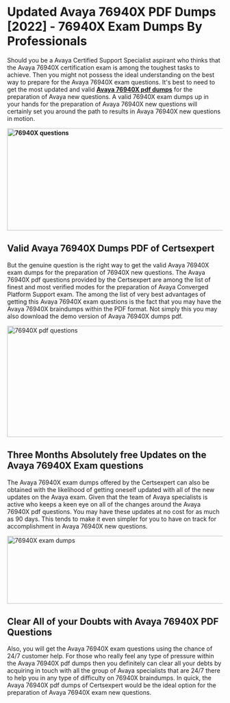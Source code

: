 <h1><strong>Updated Avaya 76940X PDF Dumps [2022] - 76940X Exam Dumps By Professionals&nbsp;</strong></h1>
<p><span style="font-weight: 400;">Should you be a Avaya Certified Support Specialist aspirant who thinks that the Avaya 76940X certification exam is among the toughest tasks to achieve. Then you might not possess the ideal understanding on the best way to prepare for the Avaya 76940X exam questions. It's best to need to get the most updated and valid <strong><a href="https://www.certsexpert.com/76940X-pdf-questions.html">Avaya 76940X pdf dumps</a></strong> for the preparation of Avaya new questions. A valid  76940X exam dumps up in your hands for the preparation of Avaya 76940X new questions will certainly set you around the path to results in Avaya 76940X new questions in motion.</span></p>
<p><span style="font-weight: 400;"><strong><img style="display: block; margin-left: auto; margin-right: auto;" src="https://i.ibb.co/QXh983F/73475278-2429792180625311-4586132736837681152-n.jpg" alt="76940X questions" width="632" height="238" /></strong></span></p>
<h2><strong>Valid Avaya 76940X Dumps PDF of Certsexpert</strong></h2>
<p><span style="font-weight: 400;">But the genuine question is the right way to get the valid Avaya 76940X exam dumps for the preparation of 76940X new questions. The Avaya 76940X pdf questions provided by the Certsexpert are among the list of finest and most verified modes for the preparation of Avaya Converged Platform Support exam. The among the list of very best advantages of getting this Avaya 76940X exam questions is the fact that you may have the Avaya 76940X braindumps within the PDF format. Not simply this you may also download the demo version of Avaya 76940X dumps pdf.</span></p>
<p><span style="font-weight: 400;"><img style="display: block; margin-left: auto; margin-right: auto;" src="https://i.ibb.co/Jd8hN2L/76714008-3182067705200142-8735104740007870464-n.jpg" alt="76940X pdf questions" width="701" height="259" /></span></p>
<h2><strong>Three Months Absolutely free Updates on the Avaya 76940X Exam questions</strong></h2>
<p><span style="font-weight: 400;">The Avaya 76940X exam dumps offered by the Certsexpert can also be obtained with the likelihood of getting oneself updated with all of the new updates on the Avaya exam. Given that the team of Avaya specialists is active who keeps a keen eye on all of the changes around the Avaya 76940X pdf questions. You may have these updates at no cost for as much as 90 days. This tends to make it even simpler for you to have on track for accomplishment in Avaya 76940X new questions.</span></p>
<p><span style="font-weight: 400;"><a href="https://www.certsexpert.com/76940X-pdf-questions.html"><img style="display: block; margin-left: auto; margin-right: auto;" src="https://i.ibb.co/TMnKrkJ/75398236-424489711531572-5064688549987614720-n.jpg" alt="76940X exam dumps" width="714" height="158" /></a></span></p>
<h2><strong>Clear All of your Doubts with Avaya 76940X PDF Questions</strong></h2>
<p>Also, you will get the Avaya 76940X exam questions using the chance of 24/7 customer help. For those who really feel any type of pressure within the Avaya 76940X pdf dumps then you definitely can clear all your debts by acquiring in touch with all the group of Avaya specialists that are 24/7 there to help you in any type of difficulty on  76940X braindumps. In quick, the Avaya 76940X pdf dumps of Certsexpert would be the ideal option for the preparation of Avaya 76940X exam new questions.</p>
